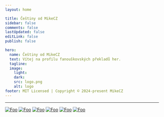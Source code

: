 ```yaml
---
layout: home

title: Češtiny od MikeCZ
sidebar: false
comments: false
lastUpdated: false
editLink: false
publish: false

hero:
  name: Češtiny od MikeCZ
  text: Vítej na profilu fanouškovských překladů her.
  tagline:
  image:
    light:
    dark:
    src: logo.png
    alt: logo
footer: MIT Licensed | Copyright © 2024-present MikeCZ
---
```


<style>
:root{
    --vp-home-hero-name-color: transparent;
    --vp-home-hero-name-background: -webkit-linear-gradient(190deg, #f00, #ffe2e2, #e3deff, #00f);
  
 /* --vp-home-hero-image-background-image: linear-gradient(-45deg,  #910000 60%, #02008d 60%);
    --vp-home-hero-image-filter: blur(20px); */
}

@media (min-width: 640px) {
  :root {
    --vp-home-hero-image-filter: blur(35px);
  }
}

@media (min-width: 960px) {
  :root {
    --vp-home-hero-image-filter: blur(40px);
  }
} 
</style>

<div class="status">
<div class="mikecz">

<!-- ## MikeCZ --> 
<hr>

[![Foo](./public/hollow.jpg)](readme/hollow.md)
[![Foo](https://repacklab.com/wp-content/uploads/2021/02/Plague-Inc-Evolved-Free-Download-Repacklab-5.jpg)](readme/plague.md)
[![Foo](./public/progress.jpg)](readme/progressbar95.md)
[![Foo](./public/voice.png)](readme/VotV.md)
[![Foo](https://cdn2.steamgriddb.com/thumb/ba579f96314e513bc3e04daf60a234d6.jpg)](readme/silksong.md)
[![Foo](https://shared.cloudflare.steamstatic.com/store_item_assets/steam/apps/1465460/library_600x900_2x.jpg?t=1721928496)](readme/Infection.md)
</div>
<!-- <div class="pertim">

## Pertim
[![Foo](./public/summer.jpg)](readme/summer.md)
[![Foo](./public/silver.jpg)](readme/silcha.md)
[![Foo](./public/count.jpg)](readme/count6.md)
[![Foo](./public/alone.jpg)](readme/alodar.md)
</div> -->
</div> 
